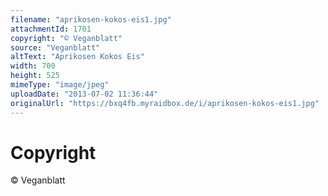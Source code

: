 ```yaml
---
filename: "aprikosen-kokos-eis1.jpg"
attachmentId: 1701
copyright: "© Veganblatt"
source: "Veganblatt"
altText: "Aprikosen Kokos Eis"
width: 700
height: 525
mimeType: "image/jpeg"
uploadDate: "2013-07-02 11:36:44"
originalUrl: "https://bxq4fb.myraidbox.de/i/aprikosen-kokos-eis1.jpg"
---
```


# Copyright

© Veganblatt
